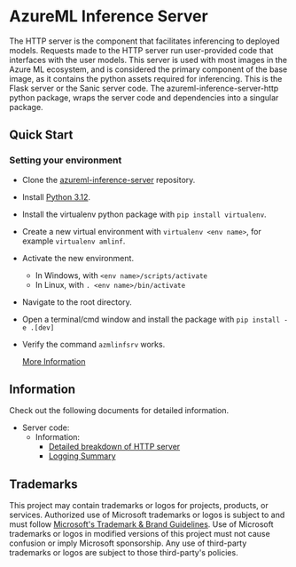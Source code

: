 # AzureML Inference Server

The HTTP server is the component that facilitates inferencing to deployed models. Requests made to the HTTP server run user-provided code that interfaces with the user models.
This server is used with most images in the Azure ML ecosystem, and is considered the primary component of the base image, as it contains the python assets required for inferencing.
This is the Flask server or the Sanic server code. The azureml-inference-server-http python package, wraps the server code and dependencies into a singular package.

## Quick Start

### <a name="virtualenv">Setting your environment</a>

- Clone the [azureml-inference-server](https://github.com/microsoft/azureml-inference-server) repository.
- Install [Python 3.12](https://www.python.org/downloads/).
- Install the virtualenv python package with `pip install virtualenv`.
- Create a new virtual environment with `virtualenv <env name>`, for example `virtualenv amlinf`.
- Activate the new environment.
  - In Windows, with `<env name>/scripts/activate`
  - In Linux, with `. <env name>/bin/activate`
- Navigate to the root directory.
- Open a terminal/cmd window and install the package with `pip install -e .[dev]`
- Verify the command `azmlinfsrv` works.

  [More Information](https://learn.microsoft.com/en-us/azure/machine-learning/how-to-inference-server-http?view=azureml-api-2)

## Information

Check out the following documents for detailed information.

- Server code:
  - Information:
    - [Detailed breakdown of HTTP server](docs/AzureMLInferenceServer.md)
    - [Logging Summary](https://learn.microsoft.com/en-us/azure/machine-learning/how-to-inference-server-http#understanding-logs)

## Trademarks

This project may contain trademarks or logos for projects, products, or services. Authorized use of Microsoft 
trademarks or logos is subject to and must follow 
[Microsoft's Trademark & Brand Guidelines](https://www.microsoft.com/en-us/legal/intellectualproperty/trademarks/usage/general).
Use of Microsoft trademarks or logos in modified versions of this project must not cause confusion or imply Microsoft sponsorship.
Any use of third-party trademarks or logos are subject to those third-party's policies.

